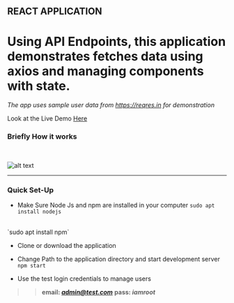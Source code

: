 ## REACT APPLICATION

# Using API Endpoints, this application demonstrates fetches data using axios and managing components with state.

*The app uses sample user data from https://reqres.in for demonstration*

Look at the Live Demo <a href="https://react-test-data.herokuapp.com/" target="_blank" >Here</a>




### Briefly How it works 
<br/>

![alt text](screen.gif "React Application")

<hr />


### Quick Set-Up
- Make Sure Node Js and npm are installed in your computer
`sudo apt install nodejs`
<br/>
`sudo apt install npm`

- Clone or download the application

- Change Path to the application directory and start development server
`npm start`

- Use the test login credentials to manage users

>> <b>email: <i>admin@test.com</i></b>
>> <b>pass: <i>iamroot</i></b>



